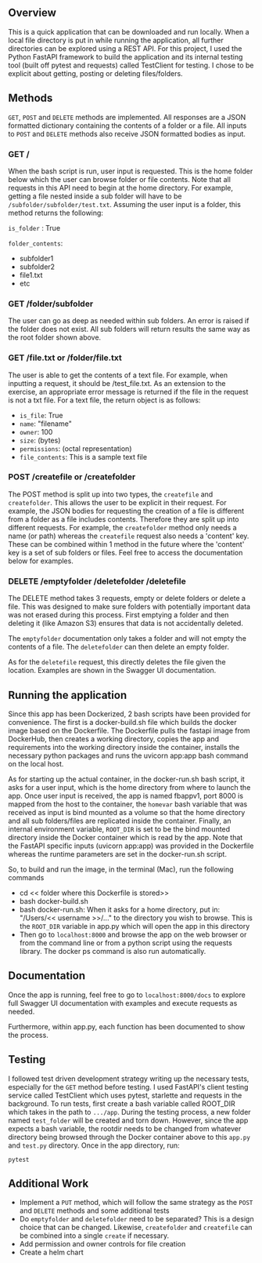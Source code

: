 ## Overview
This is a quick application that can be downloaded and run locally. When a local file directory is put in while running the application, all further directories can be explored using a REST API. For this project, I used the Python FastAPI framework to build the application and its internal testing tool (built off pytest and requests) called TestClient for testing. I chose to be explicit about getting, posting or deleting files/folders.


## Methods
`GET`, `POST` and `DELETE` methods are implemented. All responses are a JSON formatted dictionary containing the contents of a folder or a file. All inputs to `POST` and `DELETE` methods also receive JSON formatted bodies as input. 


### GET /
When the bash script is run, user input is requested. This is the home folder below which the user can browse folder or file contents. Note that all requests in this API need to begin at the home directory. For example, getting a file nested inside a sub folder will have to be `/subfolder/subfolder/test.txt`. Assuming the user input is a folder, this method returns the following:

`is_folder` : True 

`folder_contents`: 
* subfolder1
* subfolder2
* file1.txt
* etc

### GET /folder/subfolder
The user can go as deep as needed within sub folders. An error is raised if the folder does not exist. All sub folders will return results the same way as the root folder shown above.


### GET /file.txt or /folder/file.txt
The user is able to get the contents of a text file. For example, when inputting a request, it should be /test_file.txt. As an extension to the exercise, an appropriate error message is returned if the file in the request is not a txt file. For a text file, the return object is as follows:

* `is_file`: True
* `name`: "filename"
* `owner`: 100
* `size`: (bytes)
* `permissions`: (octal representation)
* `file_contents`: This is a sample text file


### POST /createfile or /createfolder
The POST method is split up into two types, the `createfile` and `createfolder`. This allows the user to be explicit in their request. For example, the JSON bodies for requesting the creation of a file is different from a folder as a file includes contents. Therefore they are split up into different requests. For example, the `createfolder` method only needs a name (or path) whereas the `createfile` request also needs a 'content' key. These can be combined within 1 method in the future where the 'content' key is a set of sub folders or files. Feel free to access the documentation below for examples. 


### DELETE /emptyfolder /deletefolder /deletefile
The DELETE method takes 3 requests, empty or delete folders or delete a file. This was designed to make sure folders with potentially important data was not erased during this process. First emptying a folder and then deleting it (like Amazon S3) ensures that data is not accidentally deleted. 

The `emptyfolder` documentation only takes a folder and will not empty the contents of a file. The `deletefolder` can then delete an empty folder. 

As for the `deletefile` request, this directly deletes the file given the location. Examples are shown in the Swagger UI documentation. 


## Running the application
Since this app has been Dockerized, 2 bash scripts have been provided for convenience. The first is a docker-build.sh file which builds the docker image based on the Dockerfile. The Dockerfile pulls the fastapi image from DockerHub, then creates a working directory, copies the app and requirements into the working directory inside the container, installs the necessary python packages and runs the uvicorn app:app bash command on the local host. 

As for starting up the actual container, in the docker-run.sh bash script, it asks for a user input, which is the home directory from where to launch the app. Once user input is received, the app is named fbappv1, port 8000 is mapped from the host to the container, the `homevar` bash variable that was received as input is bind mounted as a volume so that the home directory and all sub folders/files are replicated inside the container. Finally, an internal environment variable, `ROOT_DIR` is set to be the bind mounted directory inside the Docker container which is read by the app. Note that the FastAPI specific inputs (uvicorn app:app) was provided in the Dockerfile whereas the runtime parameters are set in the docker-run.sh script.

So, to build and run the image, in the terminal (Mac), run the following commands
* cd << folder where this Dockerfile is stored>>
* bash docker-build.sh
* bash docker-run.sh: When it asks for a home directory, put in: "/Users/<< username >>/..." to the directory you wish to browse. This is the `ROOT_DIR` variable in app.py which will open the app in this directory
* Then go to `localhost:8000` and browse the app on the web browser or from the command line or from a python script using the requests library. The docker ps command is also run automatically. 


## Documentation
Once the app is running, feel free to go to `localhost:8000/docs` to explore full Swagger UI documentation with examples and execute requests as needed. 

Furthermore, within app.py, each function has been documented to show the process. 


## Testing
I followed test driven development strategy writing up the necessary tests, especially for the `GET` method before testing. I used FastAPI's client testing service called TestClient which uses pytest, starlette and requests in the background. To run tests, first create a bash variable called ROOT_DIR which takes in the path to `.../app`. During the testing process, a new folder named `test_folder` will be created and torn down. However, since the app expects a bash variable, the rootdir needs to be changed from whatever directory being browsed through the Docker container above to this `app.py` and `test.py` directory. Once in the app directory, run:

`pytest`

## Additional Work
* Implement a `PUT` method, which will follow the same strategy as the `POST` and `DELETE` methods and some additional tests
* Do `emptyfolder` and `deletefolder` need to be separated? This is a design choice that can be changed. Likewise, `createfolder` and `createfile` can be combined into a single `create` if necessary. 
* Add permission and owner controls for file creation
* Create a helm chart